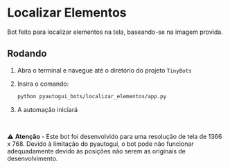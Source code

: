 # Localizar Elementos

Bot feito para localizar elementos na tela, baseando-se na imagem provida.

## Rodando

1. Abra o terminal e navegue até o diretório do projeto `TinyBots`

2. Insira o comando:

    ```bash
    python pyautogui_bots/localizar_elementos/app.py
    ```

3. A automação iniciará

$~$

⚠️ **Atenção** - Este bot foi desenvolvido para uma resolução de tela de 1366 x 768. Devido à limitação do pyautogui, o bot pode não funcionar adequadamente devido às posições não serem as originais de desenvolvimento.
